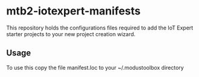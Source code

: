 # mtb2-iotexpert-manifests

This repository holds the configurations files required to add the IoT Expert starter projects to your new project creation wizard. 

## Usage
To use this copy the file manifest.loc to your ~/.modustoolbox directory
